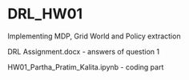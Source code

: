 # DRL_HW01
Implementing MDP, Grid World and Policy extraction

DRL Assignment.docx - answers of question 1

HW01_Partha_Pratim_Kalita.ipynb - coding part

